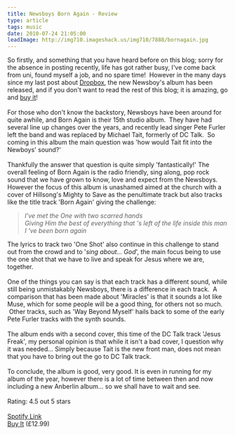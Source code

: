```yaml
---
title: Newsboys Born Again - Review
type: article
tags: music
date: 2010-07-24 21:05:00
leadImage: http://img710.imageshack.us/img710/7888/bornagain.jpg
---
```

So firstly, and something that you have heard before on this blog; sorry for the absence in posting recently, life has got rather busy, I've come back from uni, found myself a job, and no spare time! &nbsp;However in the many days since my last post about <a href="https://www.dropbox.com/referrals/NTE2MzQzOQ">Dropbox</a>, the new Newsboy's album has been released, and if you don't want to read the rest of this blog; it is amazing, go and <a href="http://www.fusewithintegrity.com/index.php?main_page=product_music_info&amp;products_id=11880&amp;affiliate=lttm">buy it</a>!<br /><br />For those who don't know the backstory, Newsboys have been around for quite awhile, and Born Again is their 15th studio album. &nbsp;They have had several line up changes over the years, and recently lead singer Pete Furler left the band and was replaced by Michael Tait, formerly of DC Talk. &nbsp;So coming in this album the main question was 'how would Tait fit into the Newboys' sound?'<br /><br />Thankfully the answer that question is quite simply 'fantastically!' The overall feeling of Born Again is the radio friendly, sing along, pop rock sound that we have grown to know, love and expect from the Newsboys. However the focus of this album is unashamed&nbsp;aimed&nbsp;at the church with a cover of Hillsong's Mighty to Save as the penultimate track but also tracks like the title track 'Born Again' giving the challenge:<br /><blockquote><i>I've met the One with two scarred hands</i><br /><i>Giving Him the best of everything that 's left of the life inside this man</i><br /><i>I 've been born again</i></blockquote>The lyrics to track two 'One Shot' also continue in this challenge to stand out from the crowd and to '<i>sing about... God</i>', the main focus being to use the one shot that we have to live and speak for Jesus where we are, together.<br /><br />One of the things you can say is that each track has a different sound, while still being unmistakably Newsboys, there is a difference in each track. &nbsp;A comparison that has been made about 'Miracles' is that it sounds a lot like Muse, which for some people will be a good thing, for others not so much. &nbsp;Other tracks, such as 'Way Beyond Myself' hails back to some of the early Pete Furler tracks with the synth sounds.<br /><br />The album ends with a second cover, this time of the DC Talk track 'Jesus Freak', my personal opinion is that while it isn't a bad cover, I question why it was needed... Simply because Tait is the new front man, does not mean that you have to bring out the go to DC Talk track.<br /><br />To conclude, the album is good, very good. It is even in running for my album of the year, however there is a lot of time between then and now including a new Anberlin album... so we shall have to wait and see. <br /><br />Rating: 4.5 out 5 stars<br /><br /><a href="http://open.spotify.com/album/0GljF5O64oOocugoYZqfLl">Spotify Link</a><br /><a href="http://www.fusewithintegrity.com/index.php?main_page=product_music_info&amp;products_id=11880&amp;affiliate=lttm">Buy It</a>&nbsp;(&pound;12.99)<div class="blogger-post-footer"><img width='1' height='1' src='https://blogger.googleusercontent.com/tracker/31453821-3024943440522492926?l=www.jamesdoc.co.uk' alt='' /></div>

